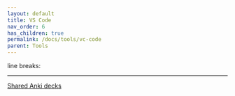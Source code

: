 ```yaml
---
layout: default
title: VS Code
nav_order: 6
has_children: true
permalink: /docs/tools/vc-code
parent: Tools
---
```

line breaks:  












---
[Shared Anki decks][ankiweb shared]

[ankiweb shared]: https://ankiweb.net/shared/decks?search=english